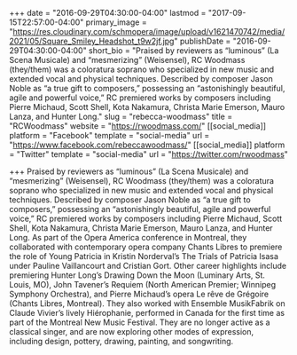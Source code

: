 +++
date = "2016-09-29T04:30:00-04:00"
lastmod = "2017-09-15T22:57:00-04:00"
primary_image = "https://res.cloudinary.com/schmopera/image/upload/v1621470742/media/2021/05/Square_Smiley_Headshot_t9w2jf.jpg"
publishDate = "2016-09-29T04:30:00-04:00"
short_bio = "Praised by reviewers as “luminous” (La Scena Musicale) and “mesmerizing” (Weisensel), RC Woodmass (they/them) was a coloratura soprano who specialized in new music and extended vocal and physical techniques. Described by composer Jason Noble as “a true gift to composers,” possessing an “astonishingly beautiful, agile and powerful voice,” RC premiered works by composers including Pierre Michaud, Scott Shell, Kota Nakamura, Christa Marie Emerson, Mauro Lanza, and Hunter Long."
slug = "rebecca-woodmass"
title = "RCWoodmass"
website = "https://rwoodmass.com/"
[[social_media]]
platform = "Facebook"
template = "social-media"
url = "https://www.facebook.com/rebeccawoodmass/"
[[social_media]]
platform = "Twitter"
template = "social-media"
url = "https://twitter.com/rwoodmass"

+++
Praised by reviewers as “luminous” (La Scena Musicale) and “mesmerizing” (Weisensel), RC Woodmass (they/them) was a coloratura soprano who specialized in new music and extended vocal and physical techniques. Described by composer Jason Noble as “a true gift to composers,” possessing an “astonishingly beautiful, agile and powerful voice,” RC premiered works by composers including Pierre Michaud, Scott Shell, Kota Nakamura, Christa Marie Emerson, Mauro Lanza, and Hunter Long. As part of the Opera America conference in Montreal, they collaborated with contemporary opera company Chants Libres to premiere the role of Young Patricia in Kristin Norderval’s The Trials of Patricia Isasa under Pauline Vaillancourt and Cristian Gort. Other career highlights include premiering Hunter Long’s Drawing Down the Moon (Luminary Arts, St. Louis, MO), John Tavener’s Requiem (North American Premier; Winnipeg Symphony Orchestra), and Pierre Michaud’s opera Le rêve de Grégoire (Chants Libres, Montreal). They also worked with Ensemble MusikFabrik on Claude Vivier’s lively Hiérophanie, performed in Canada for the first time as part of the Montreal New Music Festival. They are no longer active as a classical singer, and are now exploring other modes of expression, including design, pottery, drawing, painting, and songwriting.